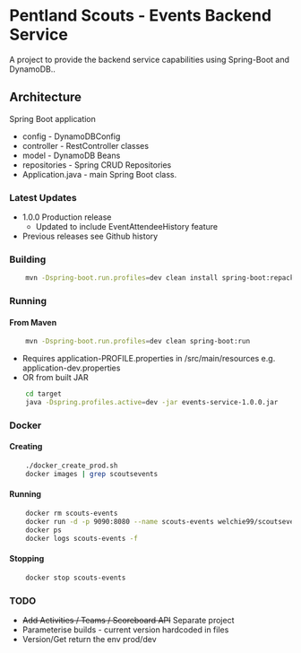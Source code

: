 # Pentland Scouts - Events Backend Service

A project to provide the backend service capabilities using Spring-Boot and DynamoDB..

## Architecture
Spring Boot application

- config - DynamoDBConfig
- controller - RestController classes
- model - DynamoDB Beans
- repositories - Spring CRUD Repositories
- Application.java - main Spring Boot class.

### Latest Updates
- 1.0.0 Production release
  - Updated to include EventAttendeeHistory feature
- Previous releases see Github history 

### Building
```bash
    mvn -Dspring-boot.run.profiles=dev clean install spring-boot:repackage 
```

### Running
#### From Maven 
```bash
    mvn -Dspring-boot.run.profiles=dev clean spring-boot:run
  ```

- Requires application-PROFILE.properties in /src/main/resources e.g. application-dev.properties
 - OR from built JAR
``` bash
    cd target
    java -Dspring.profiles.active=dev -jar events-service-1.0.0.jar
 ```

### Docker

#### Creating 
````bash
    ./docker_create_prod.sh
    docker images | grep scoutsevents
 ````
    
    
#### Running
``` bash
    docker rm scouts-events
    docker run -d -p 9090:8080 --name scouts-events welchie99/scoutsevents:1.0.0-PROD
    docker ps
    docker logs scouts-events -f 
````

#### Stopping 
``` bash
    docker stop scouts-events
```

### TODO
 - ~~Add Activities / Teams / Scoreboard API~~  Separate project
 - Parameterise builds - current version hardcoded in files
 - Version/Get return the env prod/dev
